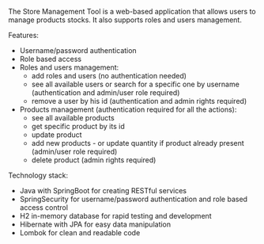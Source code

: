 The Store Management Tool is a web-based application that allows users to manage products stocks.
It also supports roles and users management.

Features:
- Username/password authentication
- Role based access
- Roles and users management:
  - add roles and users (no authentication needed)
  - see all available users or search for a specific one by username (authentication and admin/user role required)
  - remove a user by his id (authentication and admin rights required)
- Products management (authentication required for all the actions):
  - see all available products
  - get specific product by its id 
  - update product 
  - add new products - or update quantity if product already present (admin/user role required)
  - delete product (admin rights required)

Technology stack:
- Java with SpringBoot for creating RESTful services
- SpringSecurity for username/password authentication and role based access control 
- H2 in-memory database for rapid testing and development
- Hibernate with JPA for easy data manipulation
- Lombok for clean and readable code
